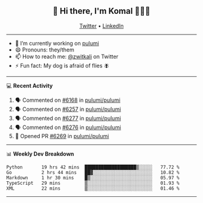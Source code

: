 <h2 align="center"> 👋 Hi there, I'm Komal 🧑🏾‍💻 </h2>
<p align="center">
    <a href="https://twitter.com/zwitkali">Twitter</a> •
    <a href="https://www.linkedin.com/in/komal-ali/">LinkedIn</a>
</p>

--------

- 🔭 I’m currently working on [pulumi](https://github.com/pulumi/pulumi)
- 😄 Pronouns: they/them
- 📫 How to reach me: [@zwitkali](https://twitter.com/zwitkali) on Twitter
- ⚡ Fun fact: My dog is afraid of flies 🪰

--------
💻 **Recent Activity**

<!--START_SECTION:activity-->
1. 🗣 Commented on [#6168](https://github.com/pulumi/pulumi/issues/6168) in [pulumi/pulumi](https://github.com/pulumi/pulumi)
2. 🗣 Commented on [#6257](https://github.com/pulumi/pulumi/issues/6257) in [pulumi/pulumi](https://github.com/pulumi/pulumi)
3. 🗣 Commented on [#6277](https://github.com/pulumi/pulumi/issues/6277) in [pulumi/pulumi](https://github.com/pulumi/pulumi)
4. 🗣 Commented on [#6276](https://github.com/pulumi/pulumi/issues/6276) in [pulumi/pulumi](https://github.com/pulumi/pulumi)
5. 💪 Opened PR [#6269](https://github.com/pulumi/pulumi/pull/6269) in [pulumi/pulumi](https://github.com/pulumi/pulumi)
<!--END_SECTION:activity-->

--------

📊 **Weekly Dev Breakdown**
<!--START_SECTION:waka-->
```text
Python       19 hrs 42 mins  ███████████████████▒░░░░░   77.72 % 
Go           2 hrs 44 mins   ██▓░░░░░░░░░░░░░░░░░░░░░░   10.82 % 
Markdown     1 hr 30 mins    █▒░░░░░░░░░░░░░░░░░░░░░░░   05.97 % 
TypeScript   29 mins         ▒░░░░░░░░░░░░░░░░░░░░░░░░   01.93 % 
XML          22 mins         ▒░░░░░░░░░░░░░░░░░░░░░░░░   01.46 % 
```
<!--END_SECTION:waka-->

--------
